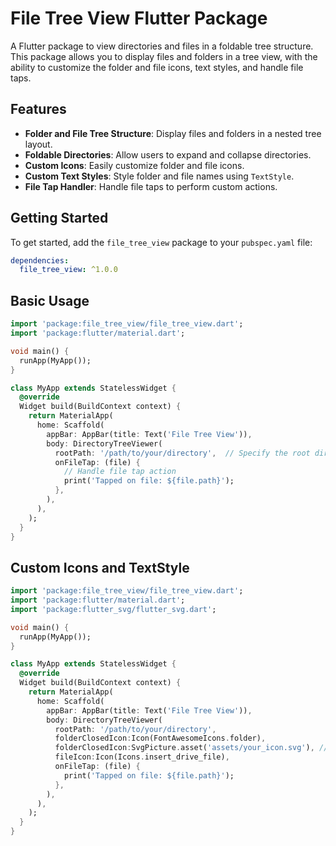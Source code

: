 # File Tree View Flutter Package

A Flutter package to view directories and files in a foldable tree structure. This package allows you to display files and folders in a tree view, with the ability to customize the folder and file icons, text styles, and handle file taps.

## Features

- **Folder and File Tree Structure**: Display files and folders in a nested tree layout.
- **Foldable Directories**: Allow users to expand and collapse directories.
- **Custom Icons**: Easily customize folder and file icons.
- **Custom Text Styles**: Style folder and file names using `TextStyle`.
- **File Tap Handler**: Handle file taps to perform custom actions.

## Getting Started

To get started, add the `file_tree_view` package to your `pubspec.yaml` file:

```yaml
dependencies:
  file_tree_view: ^1.0.0
```
## Basic Usage
```dart
import 'package:file_tree_view/file_tree_view.dart';
import 'package:flutter/material.dart';

void main() {
  runApp(MyApp());
}

class MyApp extends StatelessWidget {
  @override
  Widget build(BuildContext context) {
    return MaterialApp(
      home: Scaffold(
        appBar: AppBar(title: Text('File Tree View')),
        body: DirectoryTreeViewer(
          rootPath: '/path/to/your/directory',  // Specify the root directory path
          onFileTap: (file) {
            // Handle file tap action
            print('Tapped on file: ${file.path}');
          },
        ),
      ),
    );
  }
}

```

## Custom Icons and TextStyle
```dart
import 'package:file_tree_view/file_tree_view.dart';
import 'package:flutter/material.dart';
import 'package:flutter_svg/flutter_svg.dart';

void main() {
  runApp(MyApp());
}

class MyApp extends StatelessWidget {
  @override
  Widget build(BuildContext context) {
    return MaterialApp(
      home: Scaffold(
        appBar: AppBar(title: Text('File Tree View')),
        body: DirectoryTreeViewer(
          rootPath: '/path/to/your/directory',
          folderClosedIcon:Icon(FontAwesomeIcons.folder),
          folderClosedIcon:SvgPicture.asset('assets/your_icon.svg'), //SVG,PNG and Icon() are supported
          fileIcon:Icon(Icons.insert_drive_file),
          onFileTap: (file) {
            print('Tapped on file: ${file.path}');
          },
        ),
      ),
    );
  }
}

```
